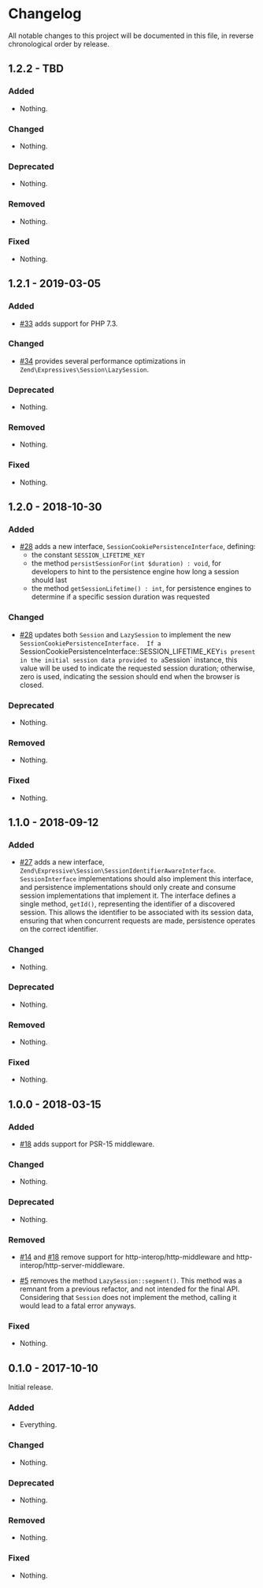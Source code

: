 # Changelog

All notable changes to this project will be documented in this file, in reverse chronological order by release.

## 1.2.2 - TBD

### Added

- Nothing.

### Changed

- Nothing.

### Deprecated

- Nothing.

### Removed

- Nothing.

### Fixed

- Nothing.

## 1.2.1 - 2019-03-05

### Added

- [#33](https://github.com/zendframework/zend-expressive-session/pull/33) adds support for PHP 7.3.

### Changed

- [#34](https://github.com/zendframework/zend-expressive-session/pull/34) provides several performance optimizations in `Zend\Expressives\Session\LazySession`.

### Deprecated

- Nothing.

### Removed

- Nothing.

### Fixed

- Nothing.

## 1.2.0 - 2018-10-30

### Added

- [#28](https://github.com/zendframework/zend-expressive-session/pull/28) adds a new interface, `SessionCookiePersistenceInterface`, defining:
  - the constant `SESSION_LIFETIME_KEY`
  - the method `persistSessionFor(int $duration) : void`, for developers to hint
    to the persistence engine how long a session should last
  - the method `getSessionLifetime() : int`, for persistence engines to
    determine if a specific session duration was requested

### Changed

- [#28](https://github.com/zendframework/zend-expressive-session/pull/28) updates both `Session` and `LazySession` to implement the new
  `SessionCookiePersistenceInterface.  If a `SessionCookiePersistenceInterface::SESSION_LIFETIME_KEY`
  is present in the initial session data provided to a `Session` instance, this
  value will be used to indicate the requested session duration; otherwise, zero
  is used, indicating the session should end when the browser is closed.

### Deprecated

- Nothing.

### Removed

- Nothing.

### Fixed

- Nothing.

## 1.1.0 - 2018-09-12

### Added

- [#27](https://github.com/zendframework/zend-expressive-session/pull/27) adds a new interface, `Zend\Expressive\Session\SessionIdentifierAwareInterface`.
  `SessionInterface` implementations should also implement this interface, and
  persistence implementations should only create and consume session
  implementations that implement it. The interface defines a single method,
  `getId()`, representing the identifier of a discovered session. This allows
  the identifier to be associated with its session data, ensuring that when
  concurrent requests are made, persistence operates on the correct identifier.

### Changed

- Nothing.

### Deprecated

- Nothing.

### Removed

- Nothing.

### Fixed

- Nothing.

## 1.0.0 - 2018-03-15

### Added

- [#18](https://github.com/zendframework/zend-expressive-session/pull/18) adds
  support for PSR-15 middleware.

### Changed

- Nothing.

### Deprecated

- Nothing.

### Removed

- [#14](https://github.com/zendframework/zend-expressive-session/pull/14) and
  [#18](https://github.com/zendframework/zend-expressive-session/pull/18) remove
  support for http-interop/http-middleware and http-interop/http-server-middleware.

- [#5](https://github.com/zendframework/zend-expressive-session/pull/5) removes
  the method `LazySession::segment()`. This method was a remnant from a previous
  refactor, and not intended for the final API. Considering that `Session` does
  not implement the method, calling it would lead to a fatal error anyways.

### Fixed

- Nothing.

## 0.1.0 - 2017-10-10

Initial release.

### Added

- Everything.

### Changed

- Nothing.

### Deprecated

- Nothing.

### Removed

- Nothing.

### Fixed

- Nothing.
